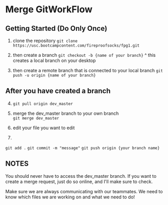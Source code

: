 # Merge GitWorkFlow

## Getting Started (Do Only Once)

1. clone the repository
```git clone https://usc.bootcampcontent.com/fireproofsocks/fpg1.git```

2. then create a branch
```git checkout -b {name of your branch}```
^ this creates a local branch on your desktop

3. then create a remote branch that is connected to your local branch
 ```git push -u origin {name of your branch}```

## After you have created a branch
4. ```git pull origin dev_master```

5. merge the dev_master branch to your own branch  
```git merge dev_master```

6. edit your file you want to edit

7.
```git add .```
```git commit -m "message"```
```git push origin {your branch name}```

## NOTES
You should never have to access the dev_master branch. If you want to create a merge request, just do so online, and I'll make sure to check. 

Make sure we are always communicating with our teammates. We need to know which files we are working on and what we need to do!